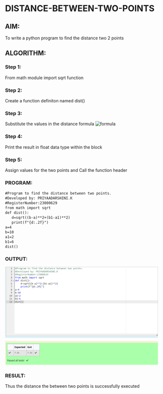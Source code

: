 # DISTANCE-BETWEEN-TWO-POINTS

## AIM:
To write a python program to find the distance two 2 points
## ALGORITHM:
### Step 1: 
From math module import sqrt function
### Step 2: 
Create a function definiton named dist()
### Step 3: 
Substitute the values in the distance formula  ![formula](/formula.JPG)
### Step 4:
Print the result in float data type within the block
### Step 5: 
Assign values for the two points and Call the function header
### PROGRAM:
 ```
 #Program to find the distance between two points.
#Developed by: PRIYAADARSHINI.K
#RegisterNumber:23000629
from math import sqrt
def dist():
    d=sqrt((b-a)**2+(b1-a1)**2)
    print(f"{d:.2f}")
a=4
b=10
a1=2
b1=6
dist()
```
### OUTPUT:
![output](/distanceoutput.png)
### RESULT:
Thus the distance the between two points is successfully executed
